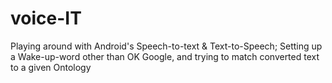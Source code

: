 # voice-IT
Playing around with Android's Speech-to-text &amp; Text-to-Speech; Setting up a Wake-up-word other than OK Google, and trying to match converted text to a given Ontology
